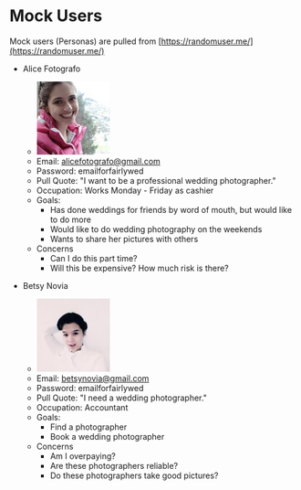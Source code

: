 # Mock Users
Mock users (Personas) are pulled from [https://randomuser.me/](https://randomuser.me/)

* Alice Fotografo
  * ![Alice Fotografo](84.jpg)
  * Email: alicefotografo@gmail.com
  * Password: emailforfairlywed
  * Pull Quote: "I want to be a professional wedding photographer."
  * Occupation: Works Monday - Friday as cashier
  * Goals:
    * Has done weddings for friends by word of mouth, but would like to do more
    * Would like to do wedding photography on the weekends
    * Wants to share her pictures with others
  * Concerns
    * Can I do this part time?
    * Will this be expensive? How much risk is there?

* Betsy Novia
  * ![Betsy Novia](5.jpg)
  * Email: betsynovia@gmail.com
  * Password: emailforfairlywed
  * Pull Quote: "I need a wedding photographer."
  * Occupation: Accountant
  * Goals:
    * Find a photographer
    * Book a wedding photographer
  * Concerns
    * Am I overpaying?
    * Are these photographers reliable?
    * Do these photographers take good pictures?